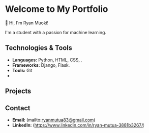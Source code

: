 # Welcome to My Portfolio

👋 Hi, I'm Ryan Muoki!

I'm a student with a passion for machine learning.

## Technologies & Tools

- **Languages:** Python, HTML, CSS, .
- **Frameworks:**  Django, Flask.
- **Tools:** Git
- 
## Projects



## Contact

- **Email:** (mailto:ryanmutua83@gmail.com)
- **LinkedIn:** (https://www.linkedin.com/in/ryan-mutua-3881b3267/)

